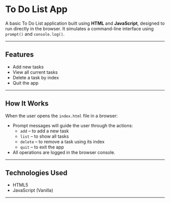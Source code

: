 # To Do List App

A basic To Do List application built using **HTML** and **JavaScript**, designed to run directly in the browser. 
It simulates a command-line interface using `prompt()` and `console.log()`.

---

## Features

- Add new tasks  
- View all current tasks  
- Delete a task by index  
- Quit the app

---

## How It Works

When the user opens the `index.html` file in a browser:

- Prompt messages will guide the user through the actions:
  - `add` – to add a new task
  - `list` – to show all tasks
  - `delete` – to remove a task using its index
  - `quit` – to exit the app
- All operations are logged in the browser console.

---

## Technologies Used

- HTML5  
- JavaScript (Vanilla)

---
